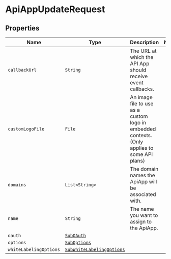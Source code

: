 

# ApiAppUpdateRequest



## Properties

| Name | Type | Description | Notes |
|------------ | ------------- | ------------- | -------------|
| `callbackUrl` | ```String``` |  The URL at which the API App should receive event callbacks.  |  |
| `customLogoFile` | ```File``` |  An image file to use as a custom logo in embedded contexts. (Only applies to some API plans)  |  |
| `domains` | ```List<String>``` |  The domain names the ApiApp will be associated with.  |  |
| `name` | ```String``` |  The name you want to assign to the ApiApp.  |  |
| `oauth` | [```SubOAuth```](SubOAuth.md) |    |  |
| `options` | [```SubOptions```](SubOptions.md) |    |  |
| `whiteLabelingOptions` | [```SubWhiteLabelingOptions```](SubWhiteLabelingOptions.md) |    |  |



